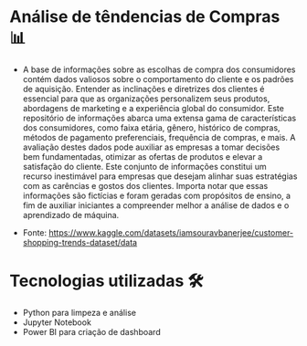 # Análise de têndencias de Compras  📊

- A base de informações sobre as escolhas de compra dos consumidores contém dados valiosos sobre o comportamento do cliente e os padrões de aquisição. Entender as inclinações e diretrizes dos clientes é essencial para que as organizações personalizem seus produtos, abordagens de marketing e a experiência global do consumidor. Este repositório de informações abarca uma extensa gama de características dos consumidores, como faixa etária, gênero, histórico de compras, métodos de pagamento preferenciais, frequência de compras, e mais. A avaliação destes dados pode auxiliar as empresas a tomar decisões bem fundamentadas, otimizar as ofertas de produtos e elevar a satisfação do cliente. Este conjunto de informações constitui um recurso inestimável para empresas que desejam alinhar suas estratégias com as carências e gostos dos clientes. Importa notar que essas informações são fictícias e foram geradas com propósitos de ensino, a fim de auxiliar iniciantes a compreender melhor a análise de dados e o aprendizado de máquina.

- Fonte: https://www.kaggle.com/datasets/iamsouravbanerjee/customer-shopping-trends-dataset/data

# Tecnologias utilizadas 🛠

- Python para limpeza e análise
- Jupyter Notebook
- Power BI para criação de dashboard


 

 
 
